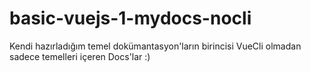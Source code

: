 # basic-vuejs-1-mydocs-nocli
Kendi hazırladığım temel dokümantasyon'ların birincisi VueCli olmadan sadece temelleri içeren Docs'lar :)
